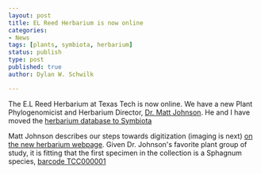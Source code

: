 ```yaml
---
layout: post
title: EL Reed Herbarium is now online
categories:
- News
tags: [plants, symbiota, herbarium]
status: publish
type: post
published: true
author: Dylan W. Schwilk

---
```


The E.L Reed Herbarium at Texas Tech is now online. We have a new Plant Phylogenomicist and Herbarium Director, [Dr. Matt Johnson](http://mossmatters.net/).  He and I have moved the [herbarium database to Symbiota](http://portal.torcherbaria.org/portal/collections/misc/collprofiles.php?collid=387)

Matt Johnson describes our steps towards digitization (imaging is  next) [on the new herbarium webpage](http://mossmatters.net/herbarium/).  Given Dr. Johnson's favorite plant group of study, it is fitting that the first specimen in the collection is a Sphagnum species, [barcode TCC000001](http://portal.torcherbaria.org/portal/collections/individual/index.php?occid=16582728&clid=0)
